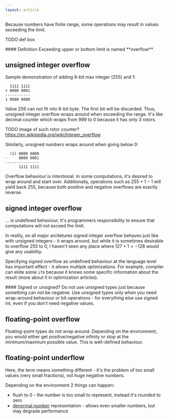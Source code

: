 ```yaml
---
layout: article
---
```


Because numbers have finite range, some operations may result in values exceeding the limit.

TODO def box

<div class="note info">
#### Definition
<i class="fas fa-info-circle"></i>
Exceeding upper or bottom limit is named **overflow**.
</div>

## unsigned integer overflow

Sample demonstration of adding 8-bit max integer (255) and 1:

```
  1111 1111
+ 0000 0001
-----------
1 0000 0000
```

Value 256 can not fit into 8-bit byte. The first bit will be discarded. Thus, unsigned integer overflow wraps around when exceeding the range. It's like decimal counter which wraps from 999 to 0 because it has only 3 rotors.

TODO image of such rotor counter? https://en.wikipedia.org/wiki/Integer_overflow

Similarly, unsigned numbers wraps around when going below 0:

```
  (1) 0000 0000
-     0000 0001
---------------
      1111 1111
```

Overflow behaviour is intentional. In some computations, it's desired to wrap around and start over. Additionally, operations such as $255 + 1 - 1$ will yield back $255$, because both positive and negative overflows are exactly reverse.

## signed integer overflow

... is undefined behaviour. It's programmers responsibility to ensure that computations will not exceed the limit.

In realily, on all major arcitetures signed integer overflow behaves just like with unsigned integers - it wraps around, but while it is sometimes desirable to overflow $255$ to $0$, I haven't seen any place where $127 + 1 = -128$ would give any usability.

Specifying signed overflow as undefined behaviour at the language level has important effect - it allows multiple optimizations. For example, compiler can elide some `if`s because it knows some specific information about the result (more about it in optimization articles).

<div class="note pro-tip">
#### Signed or unsigned?
<i class="fas fa-star-exclamation"></i>
Do not use unsigned types just because something can not be negative. Use unsigned types only when you need wrap-around behaviour or bit-operations - for everything else use signed int, even if you don't need negative values.
</div>

## floating-point overflow

Floating-point types do not wrap around. Depending on the environment, you would either get positive/negative infinity or stop at the minimum/maximum possible value. This is well-defined behaviour.

## floating-point underflow

Here, the term means something different - it's the problem of too small values (very small fractions), not huge negative numbers.

Depending on the environment 2 things can happen:

- flush to 0 - the number is too small to represent, instead it's rounded to zero
- [denormal number](https://en.wikipedia.org/wiki/Denormal_number) representation - allows even smaller numbers, but may degrade performance
